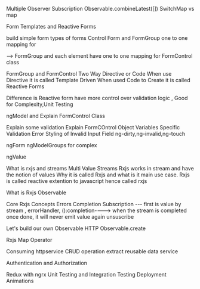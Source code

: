 Multiple Observer Subscription Observable.combineLatest([])
SwitchMap vs map

Form Templates and Reactive Forms

build simple form
types of forms
Control Form and FormGroup one to one mapping for <form> --> FormGroup and each element have one to one mapping for FormControl class

FormGroup and FormControl
Two Way Directive or Code
When use Directive it is called Template Driven
When used Code to Create it is called Reactive Forms

Difference is Reactive form have more control over validation logic , Good for Complexity,Unit Testing

ngModel and Explain FormControl Class

Explain some validation
Explain FormCOntrol Object Variables
Specific Validation Error
Styling of Invalid Input Field
ng-dirty,ng-invalid,ng-touch

ngForm
ngModelGroups for complex

ngValue

What is rxjs and streams
Multi Value Streams
Rxjs works in stream and have the notion of values
Why it is called Rxjs and what is it main use case.
Rxjs is called reactive extention to javascript hence called rxjs

What is Rxjs Observable

Core Rxjs Concepts
Errors
Completion
Subscription --- first is value by stream , errorHandler, ():completion----> when the stream is completed once done, it will never emit value again
unsuscribe

Let's build our own Observable HTTP
Observable.create

Rxjs Map Operator

Consuming httpservice
CRUD operation
extract reusable data service

Authentication and Authorization

Redux with ngrx
Unit Testing and Integration Testing
Deployment
Animations
